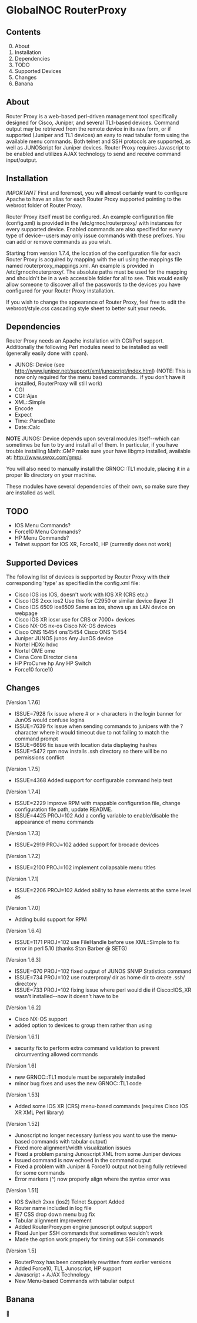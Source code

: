 # GlobalNOC RouterProxy

## Contents
0. About
1. Installation
2. Dependencies
3. TODO
4. Supported Devices
5. Changes
6. Banana

## About
Router Proxy is a web-based perl-driven management tool specifically designed for Cisco,
Juniper, and several TL1-based devices.  Command output may be retrieved from the remote
device in its raw form, or if supported (Juniper and TL1 devices) an easy to read tabular form
using the available menu commands.  Both telnet and SSH protocols are supported, as well as
JUNOScript for Juniper devices.  Router Proxy requires Javascript to be enabled and utilizes
AJAX technology to send and receive command input/output.

## Installation
*IMPORTANT* First and foremost, you will almost certainly want to configure Apache to have an
alias for each Router Proxy supported pointing to the webroot folder of Router Proxy. 

Router Proxy itself must be configured.  An example configuration file (config.xml) is provided in the
/etc/grnoc/routerproxy/ with instances for every supported device.  Enabled commands are also
specified for every type of device--users may only issue commands with these prefixes.  You
can add or remove commands as you wish.

Starting from version 1.7.4, the location of the configuration file for each Router Proxy
is acquired by mapping with the url using the mappings file named routerproxy_mappings.xml. 
An example is provided in /etc/grnoc/routerproxy/. The absolute paths must be used for the mapping and 
shouldn't be in a web accessible folder for all to see. This would easily allow someone to 
discover all of the passwords to the devices you have configured for your Router Proxy installation.

If you wish to change the appearance of Router Proxy, feel free to edit the webroot/style.css
cascading style sheet to better suit your needs.

## Dependencies
Router Proxy needs an Apache installation with CGI/Perl support.  Additionally the following
Perl modules need to be installed as well (generally easily done with cpan).

* JUNOS::Device (see http://www.juniper.net/support/xml/junoscript/index.html)
(NOTE: This is now only required for the menu based commands.. if you
don't have it installed, RouterProxy will still work)
* CGI
* CGI::Ajax
* XML::Simple
* Encode
* Expect
* Time::ParseDate
* Date::Calc

**NOTE** JUNOS::Device depends upon several modules itself--which can sometimes be fun to try
and install all of them.  In particular, if you have trouble installing Math::GMP make
sure your have libgmp installed, available at: http://www.swox.com/gmp/.

You will also need to manually install the GRNOC::TL1 module, placing it in a proper lib
directory on your machine.

These modules have several dependencies of their own, so make sure they are installed as well.

## TODO
* IOS Menu Commands?
* Force10 Menu Commands?
* HP Menu Commands?
* Telnet support for IOS XR, Force10, HP (currently does not work)

## Supported Devices
The following list of devices is supported by Router Proxy with their corresponding 'type' as
specified in the config.xml file:

* Cisco IOS  	 	    ios			IOS, doesn't work with IOS XR (CRS etc.)
* Cisco IOS 2xxx	    ios2		Use this for C2950 or similar device (layer 2)
* Cisco IOS 6509	    ios6509		Same as ios, shows up as LAN device on webpage
* Cisco IOS XR		    iosxr		use for CRS or 7000+ devices
* Cisco NX-OS		    nx-os               Cisco NX-OS devices
* Cisco ONS 15454	    ons15454		Cisco ONS 15454
* Juniper JUNOS		    junos		Any JunOS device
* Nortel HDXc		    hdxc		
* Nortel OME		    ome
* Ciena Core Director	    ciena		
* HP ProCurve		    hp			Any HP Switch	
* Force10		    force10	


## Changes
[Version 1.7.6]
* ISSUE=7928 fix issue where # or > characters in the login banner for JunOS would confuse logins
* ISSUE=7639 fix issue when sending commands to junipers with the ? character where it would timeout due to not failing to match the command prompt
* ISSUE=6696 fix issue with location data displaying hashes
* ISSUE=5472 rpm now installs .ssh directory so there will be no permissions conflict

[Version 1.7.5]
* ISSUE=4368 Added support for configurable command help text

[Version 1.7.4]
* ISSUE=2229 Improve RPM with mappable configuration file, change configuration file path, update README.
* ISSUE=4425 PROJ=102 Add a config variable to enable/disable the appearance of menu commands

[Version 1.7.3]
* ISSUE=2919 PROJ=102 added support for brocade devices

[Version 1.7.2]
* ISSUE=2100 PROJ=102 implement collapsable menu titles

[Version 1.7.1]
* ISSUE=2206 PROJ=102 Added ability to have <exclude> elements at the same level as <command>

[Version 1.7.0]
* Adding build support for RPM

[Version 1.6.4]
* ISSUE=1171 PROJ=102 use FileHandle before use XML::Simple to fix error in perl 5.10 (thanks Stan Barber @ SETG)

[Version 1.6.3]
* ISSUE=670 PROJ=102 fixed output of JUNOS SNMP Statistics command
* ISSUE=734 PROJ=102 use routerproxy/ dir as home dir to create .ssh/ directory
* ISSUE=733 PROJ=102 fixing issue where perl would die if Cisco::IOS_XR wasn't installed--now it doesn't have to be

[Version 1.6.2]
* Cisco NX-OS support
* added <layer> option to devices to group them rather than using <type>

[Version 1.6.1]
* security fix to perform extra command validation to prevent circumventing allowed commands

[Version 1.6]
* new GRNOC::TL1 module must be separately installed
* minor bug fixes and uses the new GRNOC::TL1 code

[Version 1.53]
* Added some IOS XR (CRS) menu-based commands (requires Cisco IOS XR XML Perl library)

[Version 1.52]
* Junoscript no longer necessary (unless you want to use the menu-based commands with tabular output)
* Fixed more alignment/width visualization issues
* Fixed a problem parsing Junoscript XML from some Juniper devices
* Issued command is now echoed in the command output
* Fixed a problem with Juniper & Force10 output not being fully retrieved for some commands
* Error markers (^) now properly align where the syntax error was

[Version 1.51]
* IOS Switch 2xxx (ios2) Telnet Support Added
* Router name included in log file
* IE7 CSS drop down menu bug fix
* Tabular alignment improvement
* Added RouterProxy.pm engine junoscript output support
* Fixed Juniper SSH commands that sometimes wouldn't work
* Made the <timeout> option work properly for timing out SSH commands

[Version 1.5]
* RouterProxy has been completely rewritten from earlier versions
* Added Force10, TL1, Junoscript, HP support
* Javascript + AJAX Technology
* New Menu-based Commands with tabular output

## Banana
🍌
